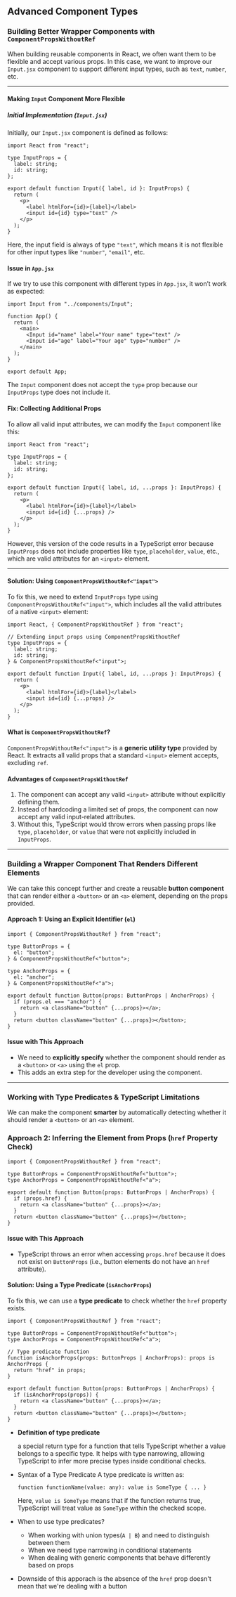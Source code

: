 ## Advanced Component Types

### Building Better Wrapper Components with `ComponentPropsWithoutRef`

When building reusable components in React, we often want them to be flexible and accept various props. In this case, we want to improve our `Input.jsx` component to support different input types, such as `text`, `number`, etc.

---

#### Making `Input` Component More Flexible

##### Initial Implementation (`Input.jsx`)

Initially, our `Input.jsx` component is defined as follows:

```tsx
import React from "react";

type InputProps = {
  label: string;
  id: string;
};

export default function Input({ label, id }: InputProps) {
  return (
    <p>
      <label htmlFor={id}>{label}</label>
      <input id={id} type="text" />
    </p>
  );
}
```

Here, the input field is always of type `"text"`, which means it is not flexible for other input types like `"number"`, `"email"`, etc.

#### Issue in `App.jsx`

If we try to use this component with different types in `App.jsx`, it won’t work as expected:

```tsx
import Input from "../components/Input";

function App() {
  return (
    <main>
      <Input id="name" label="Your name" type="text" />
      <Input id="age" label="Your age" type="number" />
    </main>
  );
}

export default App;
```

The `Input` component does not accept the `type` prop because our `InputProps` type does not include it.

#### Fix: Collecting Additional Props

To allow all valid input attributes, we can modify the `Input` component like this:

```tsx
import React from "react";

type InputProps = {
  label: string;
  id: string;
};

export default function Input({ label, id, ...props }: InputProps) {
  return (
    <p>
      <label htmlFor={id}>{label}</label>
      <input id={id} {...props} />
    </p>
  );
}
```

However, this version of the code results in a TypeScript error because `InputProps` does not include properties like `type`, `placeholder`, `value`, etc., which are valid attributes for an `<input>` element.

---

#### Solution: Using `ComponentPropsWithoutRef<"input">`

To fix this, we need to extend `InputProps` type using `ComponentPropsWithoutRef<"input">`, which includes all the valid attributes of a native `<input>` element:

```tsx
import React, { ComponentPropsWithoutRef } from "react";

// Extending input props using ComponentPropsWithoutRef
type InputProps = {
  label: string;
  id: string;
} & ComponentPropsWithoutRef<"input">;

export default function Input({ label, id, ...props }: InputProps) {
  return (
    <p>
      <label htmlFor={id}>{label}</label>
      <input id={id} {...props} />
    </p>
  );
}
```

#### What is `ComponentPropsWithoutRef`?

`ComponentPropsWithoutRef<"input">` is a **generic utility type** provided by React. It extracts all valid props that a standard `<input>` element accepts, excluding `ref`.

#### Advantages of `ComponentPropsWithoutRef`

1. The component can accept any valid `<input>` attribute without explicitly defining them.
2. Instead of hardcoding a limited set of props, the component can now accept any valid input-related attributes.
3. Without this, TypeScript would throw errors when passing props like `type`, `placeholder`, or `value` that were not explicitly included in `InputProps`.

---

### Building a Wrapper Component That Renders Different Elements

We can take this concept further and create a reusable **button component** that can render either a `<button>` or an `<a>` element, depending on the props provided.

#### Approach 1: Using an Explicit Identifier (`el`)

```tsx
import { ComponentPropsWithoutRef } from "react";

type ButtonProps = {
  el: "button";
} & ComponentPropsWithoutRef<"button">;

type AnchorProps = {
  el: "anchor";
} & ComponentPropsWithoutRef<"a">;

export default function Button(props: ButtonProps | AnchorProps) {
  if (props.el === "anchor") {
    return <a className="button" {...props}></a>;
  }
  return <button className="button" {...props}></button>;
}
```

#### Issue with This Approach

- We need to **explicitly specify** whether the component should render as a `<button>` or `<a>` using the `el` prop.
- This adds an extra step for the developer using the component.

---

### Working with Type Predicates & TypeScript Limitations

We can make the component **smarter** by automatically detecting whether it should render a `<button>` or an `<a>` element.

### Approach 2: Inferring the Element from Props (`href` Property Check)

```tsx
import { ComponentPropsWithoutRef } from "react";

type ButtonProps = ComponentPropsWithoutRef<"button">;
type AnchorProps = ComponentPropsWithoutRef<"a">;

export default function Button(props: ButtonProps | AnchorProps) {
  if (props.href) {
    return <a className="button" {...props}></a>;
  }
  return <button className="button" {...props}></button>;
}
```

#### Issue with This Approach

- TypeScript throws an error when accessing `props.href` because it does not exist on `ButtonProps` (i.e., button elements do not have an `href` attribute).

#### Solution: Using a Type Predicate (`isAnchorProps`)

To fix this, we can use a **type predicate** to check whether the `href` property exists.

```tsx
import { ComponentPropsWithoutRef } from "react";

type ButtonProps = ComponentPropsWithoutRef<"button">;
type AnchorProps = ComponentPropsWithoutRef<"a">;

// Type predicate function
function isAnchorProps(props: ButtonProps | AnchorProps): props is AnchorProps {
  return "href" in props;
}

export default function Button(props: ButtonProps | AnchorProps) {
  if (isAnchorProps(props)) {
    return <a className="button" {...props}></a>;
  }
  return <button className="button" {...props}></button>;
}
```

- **Definition of type predicate**

  a special return type for a function that tells TypeScript whether a value belongs to a specific type. It helps with type narrowing, allowing TypeScript to infer more precise types inside conditional checks.

- Syntax of a Type Predicate
  A type predicate is written as:

  ```tsx
  function functionName(value: any): value is SomeType { ... }
  ```

  Here, `value is SomeType` means that if the function returns true, TypeScript will treat value as `SomeType` within the checked scope.

- When to use type predicates?

  - When working with union types(`A | B`) and need to distinguish between them
  - When we need type narrowing in conditional statements
  - When dealing with generic components that behave differently based on props

- Downside of this apporach is the absence of the `href` prop doesn't mean that we're dealing with a button
